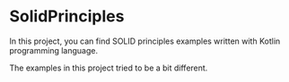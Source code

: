 # SolidPrinciples

In this project, you can find SOLID principles examples written with Kotlin programming language. 

The examples in this project tried to be a bit different.
